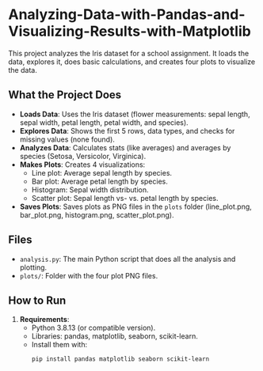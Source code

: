 # Analyzing-Data-with-Pandas-and-Visualizing-Results-with-Matplotlib

This project analyzes the Iris dataset for a school assignment. It loads the data, explores it, does basic calculations, and creates four plots to visualize the data.

## What the Project Does
- **Loads Data**: Uses the Iris dataset (flower measurements: sepal length, sepal width, petal length, petal width, and species).
- **Explores Data**: Shows the first 5 rows, data types, and checks for missing values (none found).
- **Analyzes Data**: Calculates stats (like averages) and averages by species (Setosa, Versicolor, Virginica).
- **Makes Plots**: Creates 4 visualizations:
  - Line plot: Average sepal length by species.
  - Bar plot: Average petal length by species.
  - Histogram: Sepal width distribution.
  - Scatter plot: Sepal length vs- vs. petal length by species.
- **Saves Plots**: Saves plots as PNG files in the `plots` folder (line_plot.png, bar_plot.png, histogram.png, scatter_plot.png).

## Files
- `analysis.py`: The main Python script that does all the analysis and plotting.
- `plots/`: Folder with the four plot PNG files.

## How to Run
1. **Requirements**:
   - Python 3.8.13 (or compatible version).
   - Libraries: pandas, matplotlib, seaborn, scikit-learn.
   - Install them with:
     ```bash
     pip install pandas matplotlib seaborn scikit-learn
